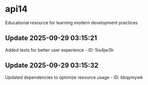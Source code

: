# api14
Educational resource for learning modern development practices

## Update 2025-09-29 03:15:21
Added tests for better user experience - ID: 5is4jw3h


## Update 2025-09-29 03:15:32
Updated dependencies to optimize resource usage - ID: bbqymywk

